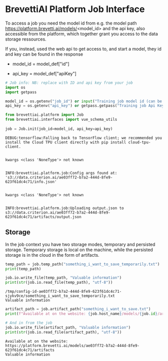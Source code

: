 #   BrevettiAI Platform Job Interface
To access a job you need the model id from e.g. the model path https://platform.brevetti.ai/models/<model_id> and the api key, also accessible from the platform, which together grant you access to the data storage ressources.

If you, instead, used the web api to get access to, and start a model, they id and key can be found in the response

* model_id = model_def["id"]

* api_key = model_def["apiKey"]



```python
# Job info: NB: replace with ID and api key from your job
import os
import getpass

model_id = os.getenv("job_id") or input("Training job model id (can be read from url https://platform.brevetti.ai/models/{model_id})")
api_key = os.getenv("api_key") or getpass.getpass("Training job Api Key:")
```


```python
from brevettiai.platform import Job
from brevettiai.interfaces import vue_schema_utils
 
job = Job.init(job_id=model_id, api_key=api_key)
```

    DEBUG:tensorflow:Falling back to TensorFlow client; we recommended you install the Cloud TPU client directly with pip install cloud-tpu-client.


    kwargs <class 'NoneType'> not known


    INFO:brevettiai.platform.job:Config args found at: 's3://data.criterion.ai/ae03ff72-b7a2-444d-8fe9-623f61dc4c71/info.json'


    kwargs <class 'NoneType'> not known


    INFO:brevettiai.platform.job:Uploading output.json to s3://data.criterion.ai/ae03ff72-b7a2-444d-8fe9-623f61dc4c71/artifacts/output.json


## Storage

In the job context you have two storage modes, temporary and persisted storage. Temporary storage is local on the machine, while the persisted storage is in the cloud in the form of artifacts.


```python
temp_path = job.temp_path("something_i_want_to_save_temporarily.txt")
print(temp_path)

job.io.write_file(temp_path, "Valuable information")
print(str(job.io.read_file(temp_path), "utf-8"))
```

    /tmp/config-id-ae03ff72-b7a2-444d-8fe9-623f61dc4c71-sjykv9ce/something_i_want_to_save_temporarily.txt
    Valuable information



```python
artifact_path = job.artifact_path("something_i_want_to_save.txt")
print(f"Available at on the website: {job.host_name}/models/{job.id}/artifacts")

# And in from the job
job.io.write_file(artifact_path, "Valuable information")
print(str(job.io.read_file(artifact_path), "utf-8"))

```

    Available at on the website: https://platform.brevetti.ai/models/ae03ff72-b7a2-444d-8fe9-623f61dc4c71/artifacts
    Valuable information

